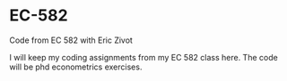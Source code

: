 # EC-582
Code from EC 582 with Eric Zivot

I will keep my coding assignments from my EC 582 class here. The code will be phd econometrics exercises. 
